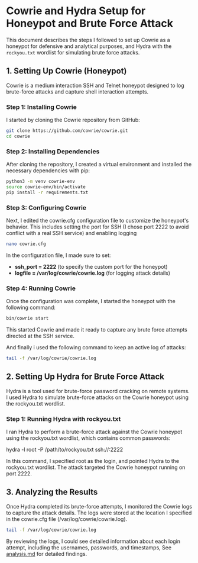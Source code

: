 # Cowrie and Hydra Setup for Honeypot and Brute Force Attack

This document describes the steps I followed to set up Cowrie as a honeypot for defensive and analytical purposes, and Hydra with the `rockyou.txt` wordlist for simulating brute force attacks.

## 1. Setting Up Cowrie (Honeypot)

Cowrie is a medium interaction SSH and Telnet honeypot designed to log brute-force attacks and capture shell interaction attempts.

### Step 1: Installing Cowrie

I started by cloning the Cowrie repository from GitHub:

```bash
git clone https://github.com/cowrie/cowrie.git 
cd cowrie
```

### Step 2: Installing Dependencies

After cloning the repository, I created a virtual environment and installed the necessary dependencies with pip:

```bash
python3 -m venv cowrie-env
source cowrie-env/bin/activate
pip install -r requirements.txt
```

### Step 3: Configuring Cowrie

Next, I edited the cowrie.cfg configuration file to customize the honeypot's behavior. This includes setting the port for SSH (I chose port 2222 to avoid conflict with a real SSH service) and enabling logging

```bash
nano cowrie.cfg
```

In the configuration file, I made sure to set:
- **ssh_port = 2222** (to specify the custom port for the honeypot)
- **logfile = /var/log/cowrie/cowrie.log** (for logging attack details)

### Step 4: Running Cowrie

Once the configuration was complete, I started the honeypot with the following command:

```bash
bin/cowrie start
```

This started Cowrie and made it ready to capture any brute force attempts directed at the SSH service.

And finally i used the following command to keep an active log of attacks:

```bash
tail -f /var/log/cowrie/cowrie.log
```

## 2. Setting Up Hydra for Brute Force Attack

Hydra is a tool used for brute-force password cracking on remote systems. I used Hydra to simulate brute-force attacks on the Cowrie honeypot using the rockyou.txt wordlist.

### Step 1: Running Hydra with rockyou.txt

I ran Hydra to perform a brute-force attack against the Cowrie honeypot using the rockyou.txt wordlist, which contains common passwords:

hydra -l root -P /path/to/rockyou.txt ssh://<Honeypot-IP>:2222

In this command, I specified root as the login, and pointed Hydra to the rockyou.txt wordlist. The attack targeted the Cowrie honeypot running on port 2222.

## 3. Analyzing the Results

Once Hydra completed its brute-force attempts, I monitored the Cowrie logs to capture the attack details. The logs were stored at the location I specified in the cowrie.cfg file (/var/log/cowrie/cowrie.log).

```bash
tail -f /var/log/cowrie/cowrie.log
```

By reviewing the logs, I could see detailed information about each login attempt, including the usernames, passwords, and timestamps, See [analysis.md](analysis.md) for detailed findings.